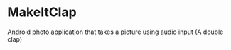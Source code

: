 MakeItClap
==========

Android photo application that takes a picture using audio input (A double clap)
